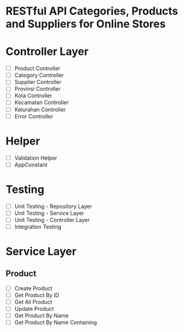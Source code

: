 # RESTful API Categories, Products and Suppliers for Online Stores

# Controller Layer

- [ ] Product Controller
- [ ] Category Controller
- [ ] Supplier Controller
- [ ] Provinsi Controller
- [ ] Kota Controller
- [ ] Kecamatan Controller
- [ ] Kelurahan Controller
- [ ] Error Controller

# Helper

- [ ] Validation Helper
- [ ] AppConstant

# Testing

- [ ] Unit Testing - Repository Layer
- [ ] Unit Testing - Service Layer
- [ ] Unit Testing - Controller Layer
- [ ] Integration Testing

# Service Layer

## Product

- [ ] Create Product
- [ ] Get Product By ID
- [ ] Get All Product
- [ ] Update Product
- [ ] Get Product By Name
- [ ] Get Product By Name Containing